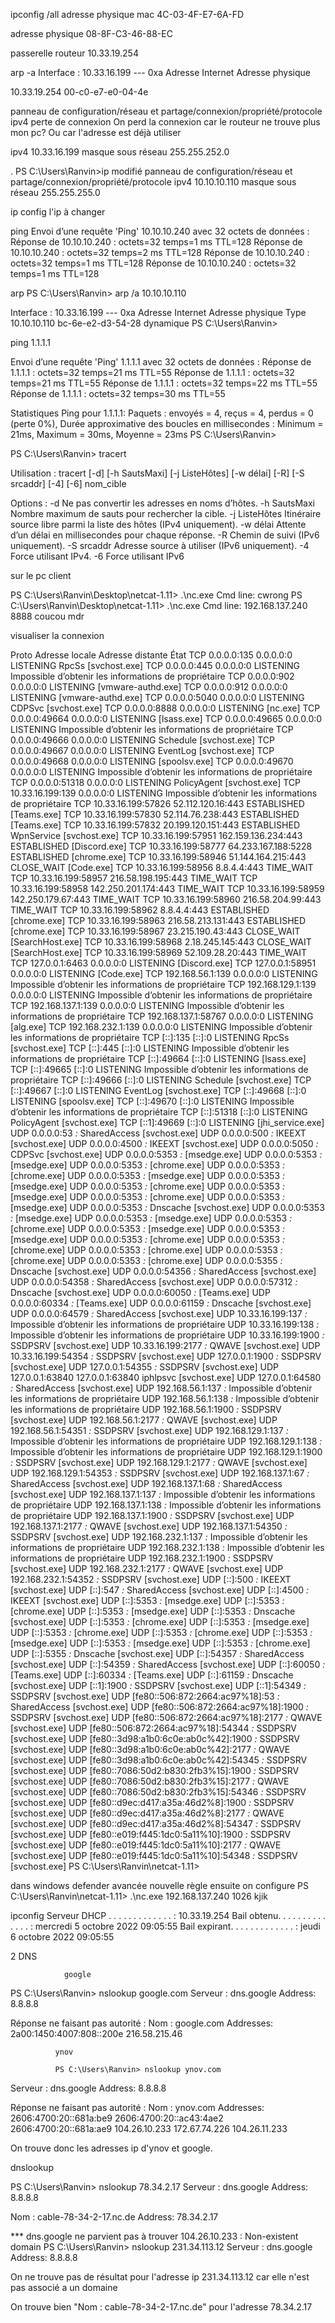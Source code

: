 ipconfig /all
adresse physique mac 4C-03-4F-E7-6A-FD

adresse physique 08-8F-C3-46-88-EC

passerelle routeur 10.33.19.254

arp -a 
Interface : 10.33.16.199 --- 0xa
  Adresse Internet      Adresse physique      

  10.33.19.254          00-c0-e7-e0-04-4e     
  
  
  panneau de configuration/réseau et partage/connexion/propriété/protocole ipv4 
  perte de connexion
  On perd la connexion car le routeur ne trouve plus mon pc?
  Ou car  l'adresse est  déjà utiliser 
 
 
  ipv4 10.33.16.199
  masque sous réseau 255.255.252.0

.
PS C:\Users\Ranvin>ip modifié panneau de configuration/réseau et partage/connexion/propriété/protocole ipv4 10.10.10.110
            masque sous réseau 255.255.255.0

ip config l'ip à changer

ping 
Envoi d’une requête 'Ping'  10.10.10.240 avec 32 octets de données :
Réponse de 10.10.10.240 : octets=32 temps=1 ms TTL=128
Réponse de 10.10.10.240 : octets=32 temps=2 ms TTL=128
Réponse de 10.10.10.240 : octets=32 temps=1 ms TTL=128
Réponse de 10.10.10.240 : octets=32 temps=1 ms TTL=128

arp
PS C:\Users\Ranvin> arp /a 10.10.10.110

Interface : 10.33.16.199 --- 0xa
  Adresse Internet      Adresse physique      Type
  10.10.10.110          bc-6e-e2-d3-54-28     dynamique
PS C:\Users\Ranvin>


 ping 1.1.1.1

Envoi d’une requête 'Ping'  1.1.1.1 avec 32 octets de données :
Réponse de 1.1.1.1 : octets=32 temps=21 ms TTL=55
Réponse de 1.1.1.1 : octets=32 temps=21 ms TTL=55
Réponse de 1.1.1.1 : octets=32 temps=22 ms TTL=55
Réponse de 1.1.1.1 : octets=32 temps=30 ms TTL=55

Statistiques Ping pour 1.1.1.1:
    Paquets : envoyés = 4, reçus = 4, perdus = 0 (perte 0%),
Durée approximative des boucles en millisecondes :
    Minimum = 21ms, Maximum = 30ms, Moyenne = 23ms
PS C:\Users\Ranvin>

PS C:\Users\Ranvin> tracert

Utilisation : tracert [-d] [-h SautsMaxi] [-j ListeHôtes] [-w délai]
              [-R] [-S srcaddr] [-4] [-6] nom_cible

Options :
   -d                 Ne pas convertir les adresses en noms d’hôtes.
   -h SautsMaxi       Nombre maximum de sauts pour rechercher la cible.
   -j ListeHôtes      Itinéraire source libre parmi la liste des hôtes
                      (IPv4 uniquement).
   -w délai           Attente d’un délai en millisecondes pour chaque réponse.
   -R                 Chemin de suivi (IPv6 uniquement).
   -S srcaddr         Adresse source à utiliser (IPv6 uniquement).
   -4                 Force utilisant IPv4.
   -6                 Force utilisant IPv6

sur le pc client 

PS C:\Users\Ranvin\Desktop\netcat-1.11> .\nc.exe
Cmd line: cwrong
PS C:\Users\Ranvin\Desktop\netcat-1.11> .\nc.exe
Cmd line: 192.168.137.240 8888
coucou
mdr

visualiser la connexion

  Proto  Adresse locale         Adresse distante       État
  TCP    0.0.0.0:135            0.0.0.0:0              LISTENING
  RpcSs
 [svchost.exe]
  TCP    0.0.0.0:445            0.0.0.0:0              LISTENING
 Impossible d’obtenir les informations de propriétaire
  TCP    0.0.0.0:902            0.0.0.0:0              LISTENING
 [vmware-authd.exe]
  TCP    0.0.0.0:912            0.0.0.0:0              LISTENING
 [vmware-authd.exe]
  TCP    0.0.0.0:5040           0.0.0.0:0              LISTENING
  CDPSvc
 [svchost.exe]
  TCP    0.0.0.0:8888           0.0.0.0:0              LISTENING
 [nc.exe]
  TCP    0.0.0.0:49664          0.0.0.0:0              LISTENING
 [lsass.exe]
  TCP    0.0.0.0:49665          0.0.0.0:0              LISTENING
 Impossible d’obtenir les informations de propriétaire
  TCP    0.0.0.0:49666          0.0.0.0:0              LISTENING
  Schedule
 [svchost.exe]
  TCP    0.0.0.0:49667          0.0.0.0:0              LISTENING
  EventLog
 [svchost.exe]
  TCP    0.0.0.0:49668          0.0.0.0:0              LISTENING
 [spoolsv.exe]
  TCP    0.0.0.0:49670          0.0.0.0:0              LISTENING
 Impossible d’obtenir les informations de propriétaire
  TCP    0.0.0.0:51318          0.0.0.0:0              LISTENING
  PolicyAgent
 [svchost.exe]
  TCP    10.33.16.199:139       0.0.0.0:0              LISTENING
 Impossible d’obtenir les informations de propriétaire
  TCP    10.33.16.199:57826     52.112.120.16:443      ESTABLISHED
 [Teams.exe]
  TCP    10.33.16.199:57830     52.114.76.238:443      ESTABLISHED
 [Teams.exe]
  TCP    10.33.16.199:57832     20.199.120.151:443     ESTABLISHED
  WpnService
 [svchost.exe]
  TCP    10.33.16.199:57951     162.159.136.234:443    ESTABLISHED
 [Discord.exe]
  TCP    10.33.16.199:58777     64.233.167.188:5228    ESTABLISHED
 [chrome.exe]
  TCP    10.33.16.199:58946     51.144.164.215:443     CLOSE_WAIT
 [Code.exe]
  TCP    10.33.16.199:58956     8.8.4.4:443            TIME_WAIT
  TCP    10.33.16.199:58957     216.58.198.195:443     TIME_WAIT
  TCP    10.33.16.199:58958     142.250.201.174:443    TIME_WAIT
  TCP    10.33.16.199:58959     142.250.179.67:443     TIME_WAIT
  TCP    10.33.16.199:58960     216.58.204.99:443      TIME_WAIT
  TCP    10.33.16.199:58962     8.8.4.4:443            ESTABLISHED
 [chrome.exe]
  TCP    10.33.16.199:58963     216.58.213.131:443     ESTABLISHED
 [chrome.exe]
  TCP    10.33.16.199:58967     23.215.190.43:443      CLOSE_WAIT
 [SearchHost.exe]
  TCP    10.33.16.199:58968     2.18.245.145:443       CLOSE_WAIT
 [SearchHost.exe]
  TCP    10.33.16.199:58969     52.109.28.20:443       TIME_WAIT
  TCP    127.0.0.1:6463         0.0.0.0:0              LISTENING
 [Discord.exe]
  TCP    127.0.0.1:58951        0.0.0.0:0              LISTENING
 [Code.exe]
  TCP    192.168.56.1:139       0.0.0.0:0              LISTENING
 Impossible d’obtenir les informations de propriétaire
  TCP    192.168.129.1:139      0.0.0.0:0              LISTENING
 Impossible d’obtenir les informations de propriétaire
  TCP    192.168.137.1:139      0.0.0.0:0              LISTENING
 Impossible d’obtenir les informations de propriétaire
  TCP    192.168.137.1:58767    0.0.0.0:0              LISTENING
 [alg.exe]
  TCP    192.168.232.1:139      0.0.0.0:0              LISTENING
 Impossible d’obtenir les informations de propriétaire
  TCP    [::]:135               [::]:0                 LISTENING
  RpcSs
 [svchost.exe]
  TCP    [::]:445               [::]:0                 LISTENING
 Impossible d’obtenir les informations de propriétaire
  TCP    [::]:49664             [::]:0                 LISTENING
 [lsass.exe]
  TCP    [::]:49665             [::]:0                 LISTENING
 Impossible d’obtenir les informations de propriétaire
  TCP    [::]:49666             [::]:0                 LISTENING
  Schedule
 [svchost.exe]
  TCP    [::]:49667             [::]:0                 LISTENING
  EventLog
 [svchost.exe]
  TCP    [::]:49668             [::]:0                 LISTENING
 [spoolsv.exe]
  TCP    [::]:49670             [::]:0                 LISTENING
 Impossible d’obtenir les informations de propriétaire
  TCP    [::]:51318             [::]:0                 LISTENING
  PolicyAgent
 [svchost.exe]
  TCP    [::1]:49669            [::]:0                 LISTENING
 [jhi_service.exe]
  UDP    0.0.0.0:53             *:*
  SharedAccess
 [svchost.exe]
  UDP    0.0.0.0:500            *:*
  IKEEXT
 [svchost.exe]
  UDP    0.0.0.0:4500           *:*
  IKEEXT
 [svchost.exe]
  UDP    0.0.0.0:5050           *:*
  CDPSvc
 [svchost.exe]
  UDP    0.0.0.0:5353           *:*
 [msedge.exe]
  UDP    0.0.0.0:5353           *:*
 [msedge.exe]
  UDP    0.0.0.0:5353           *:*
 [chrome.exe]
  UDP    0.0.0.0:5353           *:*
 [chrome.exe]
  UDP    0.0.0.0:5353           *:*
 [msedge.exe]
  UDP    0.0.0.0:5353           *:*
 [msedge.exe]
  UDP    0.0.0.0:5353           *:*
 [chrome.exe]
  UDP    0.0.0.0:5353           *:*
 [msedge.exe]
  UDP    0.0.0.0:5353           *:*
 [chrome.exe]
  UDP    0.0.0.0:5353           *:*
 [msedge.exe]
  UDP    0.0.0.0:5353           *:*
  Dnscache
 [svchost.exe]
  UDP    0.0.0.0:5353           *:*
 [msedge.exe]
  UDP    0.0.0.0:5353           *:*
 [msedge.exe]
  UDP    0.0.0.0:5353           *:*
 [chrome.exe]
  UDP    0.0.0.0:5353           *:*
 [msedge.exe]
  UDP    0.0.0.0:5353           *:*
 [msedge.exe]
  UDP    0.0.0.0:5353           *:*
 [chrome.exe]
  UDP    0.0.0.0:5353           *:*
 [chrome.exe]
  UDP    0.0.0.0:5353           *:*
 [chrome.exe]
  UDP    0.0.0.0:5353           *:*
 [chrome.exe]
  UDP    0.0.0.0:5353           *:*
 [chrome.exe]
  UDP    0.0.0.0:5355           *:*
  Dnscache
 [svchost.exe]
  UDP    0.0.0.0:54356          *:*
  SharedAccess
 [svchost.exe]
  UDP    0.0.0.0:54358          *:*
  SharedAccess
 [svchost.exe]
  UDP    0.0.0.0:57312          *:*
  Dnscache
 [svchost.exe]
  UDP    0.0.0.0:60050          *:*
 [Teams.exe]
  UDP    0.0.0.0:60334          *:*
 [Teams.exe]
  UDP    0.0.0.0:61159          *:*
  Dnscache
 [svchost.exe]
  UDP    0.0.0.0:64579          *:*
  SharedAccess
 [svchost.exe]
  UDP    10.33.16.199:137       *:*
 Impossible d’obtenir les informations de propriétaire
  UDP    10.33.16.199:138       *:*
 Impossible d’obtenir les informations de propriétaire
  UDP    10.33.16.199:1900      *:*
  SSDPSRV
 [svchost.exe]
  UDP    10.33.16.199:2177      *:*
  QWAVE
 [svchost.exe]
  UDP    10.33.16.199:54354     *:*
  SSDPSRV
 [svchost.exe]
  UDP    127.0.0.1:1900         *:*
  SSDPSRV
 [svchost.exe]
  UDP    127.0.0.1:54355        *:*
  SSDPSRV
 [svchost.exe]
  UDP    127.0.0.1:63840        127.0.0.1:63840
  iphlpsvc
 [svchost.exe]
  UDP    127.0.0.1:64580        *:*
  SharedAccess
 [svchost.exe]
  UDP    192.168.56.1:137       *:*
 Impossible d’obtenir les informations de propriétaire
  UDP    192.168.56.1:138       *:*
 Impossible d’obtenir les informations de propriétaire
  UDP    192.168.56.1:1900      *:*
  SSDPSRV
 [svchost.exe]
  UDP    192.168.56.1:2177      *:*
  QWAVE
 [svchost.exe]
  UDP    192.168.56.1:54351     *:*
  SSDPSRV
 [svchost.exe]
  UDP    192.168.129.1:137      *:*
 Impossible d’obtenir les informations de propriétaire
  UDP    192.168.129.1:138      *:*
 Impossible d’obtenir les informations de propriétaire
  UDP    192.168.129.1:1900     *:*
  SSDPSRV
 [svchost.exe]
  UDP    192.168.129.1:2177     *:*
  QWAVE
 [svchost.exe]
  UDP    192.168.129.1:54353    *:*
  SSDPSRV
 [svchost.exe]
  UDP    192.168.137.1:67       *:*
  SharedAccess
 [svchost.exe]
  UDP    192.168.137.1:68       *:*
  SharedAccess
 [svchost.exe]
  UDP    192.168.137.1:137      *:*
 Impossible d’obtenir les informations de propriétaire
  UDP    192.168.137.1:138      *:*
 Impossible d’obtenir les informations de propriétaire
  UDP    192.168.137.1:1900     *:*
  SSDPSRV
 [svchost.exe]
  UDP    192.168.137.1:2177     *:*
  QWAVE
 [svchost.exe]
  UDP    192.168.137.1:54350    *:*
  SSDPSRV
 [svchost.exe]
  UDP    192.168.232.1:137      *:*
 Impossible d’obtenir les informations de propriétaire
  UDP    192.168.232.1:138      *:*
 Impossible d’obtenir les informations de propriétaire
  UDP    192.168.232.1:1900     *:*
  SSDPSRV
 [svchost.exe]
  UDP    192.168.232.1:2177     *:*
  QWAVE
 [svchost.exe]
  UDP    192.168.232.1:54352    *:*
  SSDPSRV
 [svchost.exe]
  UDP    [::]:500               *:*
  IKEEXT
 [svchost.exe]
  UDP    [::]:547               *:*
  SharedAccess
 [svchost.exe]
  UDP    [::]:4500              *:*
  IKEEXT
 [svchost.exe]
  UDP    [::]:5353              *:*
 [msedge.exe]
  UDP    [::]:5353              *:*
 [chrome.exe]
  UDP    [::]:5353              *:*
 [msedge.exe]
  UDP    [::]:5353              *:*
  Dnscache
 [svchost.exe]
  UDP    [::]:5353              *:*
 [chrome.exe]
  UDP    [::]:5353              *:*
 [msedge.exe]
  UDP    [::]:5353              *:*
 [chrome.exe]
  UDP    [::]:5353              *:*
 [chrome.exe]
  UDP    [::]:5353              *:*
 [msedge.exe]
  UDP    [::]:5353              *:*
 [msedge.exe]
  UDP    [::]:5353              *:*
 [chrome.exe]
  UDP    [::]:5355              *:*
  Dnscache
 [svchost.exe]
  UDP    [::]:54357             *:*
  SharedAccess
 [svchost.exe]
  UDP    [::]:54359             *:*
  SharedAccess
 [svchost.exe]
  UDP    [::]:60050             *:*
 [Teams.exe]
  UDP    [::]:60334             *:*
 [Teams.exe]
  UDP    [::]:61159             *:*
  Dnscache
 [svchost.exe]
  UDP    [::1]:1900             *:*
  SSDPSRV
 [svchost.exe]
  UDP    [::1]:54349            *:*
  SSDPSRV
 [svchost.exe]
  UDP    [fe80::506:872:2664:ac97%18]:53  *:*
  SharedAccess
 [svchost.exe]
  UDP    [fe80::506:872:2664:ac97%18]:1900  *:*
  SSDPSRV
 [svchost.exe]
  UDP    [fe80::506:872:2664:ac97%18]:2177  *:*
  QWAVE
 [svchost.exe]
  UDP    [fe80::506:872:2664:ac97%18]:54344  *:*
  SSDPSRV
 [svchost.exe]
  UDP    [fe80::3d98:a1b0:6c0e:ab0c%42]:1900  *:*
  SSDPSRV
 [svchost.exe]
  UDP    [fe80::3d98:a1b0:6c0e:ab0c%42]:2177  *:*
  QWAVE
 [svchost.exe]
  UDP    [fe80::3d98:a1b0:6c0e:ab0c%42]:54345  *:*
  SSDPSRV
 [svchost.exe]
  UDP    [fe80::7086:50d2:b830:2fb3%15]:1900  *:*
  SSDPSRV
 [svchost.exe]
  UDP    [fe80::7086:50d2:b830:2fb3%15]:2177  *:*
  QWAVE
 [svchost.exe]
  UDP    [fe80::7086:50d2:b830:2fb3%15]:54346  *:*
  SSDPSRV
 [svchost.exe]
  UDP    [fe80::d9ec:d417:a35a:46d2%8]:1900  *:*
  SSDPSRV
 [svchost.exe]
  UDP    [fe80::d9ec:d417:a35a:46d2%8]:2177  *:*
  QWAVE
 [svchost.exe]
  UDP    [fe80::d9ec:d417:a35a:46d2%8]:54347  *:*
  SSDPSRV
 [svchost.exe]
  UDP    [fe80::e019:f445:1dc0:5a11%10]:1900  *:*
  SSDPSRV
 [svchost.exe]
  UDP    [fe80::e019:f445:1dc0:5a11%10]:2177  *:*
  QWAVE
 [svchost.exe]
  UDP    [fe80::e019:f445:1dc0:5a11%10]:54348  *:*
  SSDPSRV
 [svchost.exe]
PS C:\Users\Ranvin\netcat-1.11>


dans windows defender avancée nouvelle règle ensuite on configure
PS C:\Users\Ranvin\netcat-1.11> .\nc.exe 192.168.137.240 1026
kjik

 ipconfig
  Serveur DHCP . . . . . . . . . . . . . : 10.33.19.254
 Bail obtenu. . . . . . . . . . . . . . : mercredi 5 octobre 2022 09:05:55
   Bail expirant. . . . . . . . . . . . . : jeudi 6 octobre 2022 09:05:55

   2 DNS 

                google

   PS C:\Users\Ranvin> nslookup google.com
Serveur :   dns.google
Address:  8.8.8.8

Réponse ne faisant pas autorité :
Nom :    google.com
Addresses:  2a00:1450:4007:808::200e
          216.58.215.46

              ynov

              PS C:\Users\Ranvin> nslookup ynov.com
Serveur :   dns.google
Address:  8.8.8.8

Réponse ne faisant pas autorité :
Nom :    ynov.com
Addresses:  2606:4700:20::681a:be9
          2606:4700:20::ac43:4ae2
          2606:4700:20::681a:ae9
          104.26.10.233
          172.67.74.226
          104.26.11.233

 On trouve donc les adresses ip d'ynov et google.


dnslookup

       
PS C:\Users\Ranvin> nslookup 78.34.2.17
Serveur :   dns.google
Address:  8.8.8.8

Nom :    cable-78-34-2-17.nc.de
Address:  78.34.2.17

*** dns.google ne parvient pas à trouver 104.26.10.233 : Non-existent domain
PS C:\Users\Ranvin> nslookup 231.34.113.12
Serveur :   dns.google
Address:  8.8.8.8

On ne trouve pas de résultat pour l'adresse ip 231.34.113.12 car elle n'est pas associé a un domaine 

On trouve bien "Nom :    cable-78-34-2-17.nc.de" pour l'adresse 78.34.2.17

 